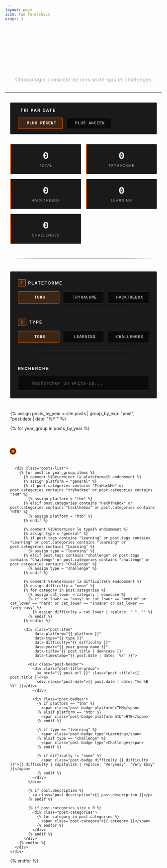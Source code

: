 ```yaml
---
layout: page
icon: fas fa-archive
order: 3
---
```


<style>
  /* Variables Mechanicus */
  :root {
    --mechanicus-orange: #ff6b00;
    --mechanicus-orange-subtle: rgba(255, 107, 0, 0.15);
    --mechanicus-orange-hover: rgba(255, 107, 0, 0.3);
    --mechanicus-black: #0a0a0a;
    --mechanicus-dark-grey: #1a1a1a;
    --mechanicus-mid-grey: #2a2a2a;
    --mechanicus-light-grey: #3a3a3a;
    --mechanicus-white: #ffffff;
    --mechanicus-text: #e8e8e8;
    --mechanicus-text-muted: #a0a0a0;
    --mechanicus-border: #2a2a2a;
    --thm-green: #1db954;
    --htb-green: #9fef00;
  }

  .archives-header {
    text-align: center;
    margin-bottom: 2rem;
    padding: 2rem 1rem 1rem 1rem;
    border-bottom: 1px solid var(--mechanicus-border);
  }

  .archives-header h1 {
    font-size: 2.5rem;
    font-weight: 700;
    color: var(--mechanicus-white);
    margin-bottom: 0.5rem;
    text-transform: uppercase;
    letter-spacing: 3px;
    font-family: 'Courier New', monospace;
  }

  .archives-header p {
    color: var(--mechanicus-text-muted);
    font-size: 0.95rem;
    letter-spacing: 1px;
  }

  .sort-section {
    background: var(--mechanicus-dark-grey);
    border: 1px solid var(--mechanicus-border);
    border-radius: 2px;
    padding: 1rem 1.5rem;
    margin: 0 1rem 2rem 1rem;
    display: flex;
    align-items: center;
    justify-content: space-between;
    gap: 1rem;
    flex-wrap: wrap;
  }

  .sort-label {
    color: var(--mechanicus-white);
    font-size: 0.85rem;
    text-transform: uppercase;
    letter-spacing: 2px;
    font-weight: 600;
    display: flex;
    align-items: center;
    gap: 0.5rem;
  }

  .sort-buttons {
    display: flex;
    gap: 0.75rem;
    flex-wrap: wrap;
  }

  .sort-btn {
    padding: 0.6rem 1.2rem;
    background: var(--mechanicus-black);
    color: var(--mechanicus-text);
    border: 1px solid var(--mechanicus-border);
    border-radius: 2px;
    cursor: pointer;
    font-weight: 500;
    font-size: 0.8rem;
    text-transform: uppercase;
    letter-spacing: 1px;
    transition: all 0.25s ease;
    display: flex;
    align-items: center;
    gap: 0.5rem;
    font-family: 'Courier New', monospace;
  }

  .sort-btn:hover {
    background: var(--mechanicus-orange-subtle);
    border-color: var(--mechanicus-orange);
    color: var(--mechanicus-white);
  }

  .sort-btn.active {
    background: var(--mechanicus-orange-subtle);
    color: var(--mechanicus-white);
    border-color: var(--mechanicus-orange);
    font-weight: 700;
  }

  .sort-btn i {
    font-size: 0.9rem;
  }

  .stats-container {
    display: grid;
    grid-template-columns: repeat(auto-fit, minmax(150px, 1fr));
    gap: 1rem;
    margin-bottom: 3rem;
    padding: 0 1rem;
  }

  .stat-card {
    background: var(--mechanicus-dark-grey);
    border: 1px solid var(--mechanicus-border);
    border-left: 2px solid var(--mechanicus-orange);
    padding: 1.2rem;
    border-radius: 2px;
    text-align: center;
    transition: all 0.3s ease;
  }

  .stat-card:hover {
    background: var(--mechanicus-orange-subtle);
    transform: translateY(-2px);
  }

  .stat-number {
    font-size: 2rem;
    font-weight: 700;
    color: var(--mechanicus-white);
    font-family: 'Courier New', monospace;
    margin-bottom: 0.3rem;
  }

  .stat-label {
    color: var(--mechanicus-text-muted);
    font-size: 0.7rem;
    text-transform: uppercase;
    letter-spacing: 1.5px;
  }

  .mechanicus-divider {
    height: 1px;
    background: linear-gradient(to right, 
      transparent, 
      var(--mechanicus-border) 20%, 
      var(--mechanicus-border) 80%, 
      transparent
    );
    margin: 2.5rem 1rem;
  }

  .filters-section {
    background: var(--mechanicus-dark-grey);
    border: 1px solid var(--mechanicus-border);
    border-radius: 2px;
    padding: 1.5rem;
    margin: 0 1rem 2.5rem 1rem;
  }

  .filter-group {
    margin-bottom: 1.5rem;
  }

  .filter-group:last-child {
    margin-bottom: 0;
  }

  .filter-label {
    color: var(--mechanicus-white);
    font-size: 0.85rem;
    text-transform: uppercase;
    letter-spacing: 2px;
    margin-bottom: 1rem;
    font-weight: 600;
    display: flex;
    align-items: center;
    gap: 0.5rem;
  }

  .filter-label-number {
    background: var(--mechanicus-orange-subtle);
    color: var(--mechanicus-orange);
    border: 1px solid var(--mechanicus-orange);
    padding: 0.2rem 0.5rem;
    border-radius: 2px;
    font-size: 0.7rem;
    font-weight: 700;
  }

  .filter-buttons {
    display: grid;
    grid-template-columns: repeat(auto-fit, minmax(120px, 1fr));
    gap: 0.75rem;
  }

  .filter-btn {
    padding: 0.7rem 1rem;
    background: var(--mechanicus-black);
    color: var(--mechanicus-text);
    border: 1px solid var(--mechanicus-border);
    border-radius: 2px;
    cursor: pointer;
    font-weight: 500;
    font-size: 0.8rem;
    text-transform: uppercase;
    letter-spacing: 1px;
    transition: all 0.25s ease;
    display: flex;
    align-items: center;
    justify-content: center;
    gap: 0.5rem;
    font-family: 'Courier New', monospace;
  }

  .filter-btn:hover {
    background: var(--mechanicus-orange-subtle);
    border-color: var(--mechanicus-orange);
    color: var(--mechanicus-white);
  }

  .filter-btn.active {
    background: var(--mechanicus-orange-subtle);
    color: var(--mechanicus-white);
    border-color: var(--mechanicus-orange);
    font-weight: 700;
  }

  .filter-btn i {
    font-size: 0.9rem;
    opacity: 0.7;
  }

  .search-container {
    position: relative;
  }

  .search-icon {
    position: absolute;
    left: 1rem;
    top: 50%;
    transform: translateY(-50%);
    color: var(--mechanicus-text-muted);
    font-size: 1rem;
    pointer-events: none;
  }

  .post-search {
    width: 100%;
    padding: 0.85rem 1rem 0.85rem 2.8rem;
    font-size: 0.95rem;
    border: 1px solid var(--mechanicus-border);
    border-radius: 2px;
    background: var(--mechanicus-black);
    color: var(--mechanicus-white);
    font-family: 'Courier New', monospace;
    transition: all 0.3s ease;
  }

  .post-search:focus {
    outline: none;
    border-color: var(--mechanicus-orange);
    background: var(--mechanicus-dark-grey);
    box-shadow: 0 0 0 2px var(--mechanicus-orange-subtle);
  }

  .post-search::placeholder {
    color: var(--mechanicus-text-muted);
    opacity: 0.6;
  }

  .timeline-container {
    position: relative;
    padding: 0 1rem;
  }

  .year-section {
    margin-bottom: 2rem;
  }

  .year-header {
    position: relative;
    margin: 3rem 0 2rem 0;
    padding-left: 3rem;
  }

  .year-header::before {
    content: '';
    position: absolute;
    left: 0;
    top: 50%;
    transform: translateY(-50%);
    width: 12px;
    height: 12px;
    background: var(--mechanicus-orange);
    border-radius: 50%;
    border: 3px solid var(--mechanicus-black);
    box-shadow: 0 0 0 2px var(--mechanicus-orange);
  }

  .year-header h2 {
    font-size: 1.8rem;
    font-weight: 700;
    color: var(--mechanicus-white);
    text-transform: uppercase;
    letter-spacing: 2px;
    font-family: 'Courier New', monospace;
    margin: 0;
  }

  .posts-list {
    position: relative;
    padding-left: 3rem;
    border-left: 2px solid var(--mechanicus-border);
    margin-left: 5px;
  }

  .post-item {
    position: relative;
    margin-bottom: 2rem;
    padding: 1.5rem;
    background: var(--mechanicus-dark-grey);
    border: 1px solid var(--mechanicus-border);
    border-left: 3px solid var(--mechanicus-orange);
    border-radius: 2px;
    transition: all 0.3s ease;
    display: flex;
    flex-direction: column;
    gap: 1rem;
  }

  .post-item::before {
    content: '';
    position: absolute;
    left: -3.9rem;
    top: 2rem;
    width: 8px;
    height: 8px;
    background: var(--mechanicus-white);
    border-radius: 50%;
    border: 2px solid var(--mechanicus-border);
  }

  .post-item:hover {
    background: var(--mechanicus-orange-subtle);
    border-color: var(--mechanicus-orange);
    transform: translateX(5px);
  }

  .post-item:hover::before {
    background: var(--mechanicus-orange);
    border-color: var(--mechanicus-orange);
  }

  .post-header {
    display: flex;
    justify-content: space-between;
    align-items: start;
    gap: 1rem;
    flex-wrap: wrap;
  }

  .post-title-group {
    flex: 1;
    min-width: 200px;
  }

  .post-title {
    font-size: 1.2rem;
    font-weight: 700;
    color: var(--mechanicus-white);
    text-decoration: none;
    display: block;
    margin-bottom: 0.5rem;
    font-family: 'Courier New', monospace;
    line-height: 1.3;
    transition: color 0.3s ease;
  }

  .post-title:hover {
    color: var(--mechanicus-orange);
  }

  .post-date {
    color: var(--mechanicus-text-muted);
    font-size: 0.8rem;
    text-transform: uppercase;
    letter-spacing: 1px;
    font-family: 'Courier New', monospace;
  }

  .post-badges {
    display: flex;
    gap: 0.5rem;
    flex-wrap: wrap;
    align-items: center;
  }

  .post-badge {
    padding: 0.3rem 0.7rem;
    border-radius: 2px;
    font-size: 0.7rem;
    font-weight: 700;
    text-transform: uppercase;
    letter-spacing: 1px;
    font-family: 'Courier New', monospace;
    white-space: nowrap;
  }

  .post-badge.platform {
    background: rgba(29, 185, 84, 0.15);
    color: var(--thm-green);
    border: 1px solid var(--thm-green);
  }

  .post-badge.platform.htb {
    background: rgba(159, 239, 0, 0.15);
    color: var(--htb-green);
    border: 1px solid var(--htb-green);
  }

  .post-badge.type {
    background: var(--mechanicus-orange-subtle);
    color: var(--mechanicus-orange);
    border: 1px solid var(--mechanicus-orange);
  }

  .post-badge.difficulty {
    background: var(--mechanicus-black);
    border: 1px solid var(--mechanicus-border);
    color: var(--mechanicus-text);
  }

  .post-badge.difficulty.easy {
    background: rgba(76, 175, 80, 0.15);
    color: #4CAF50;
    border-color: #4CAF50;
  }

  .post-badge.difficulty.medium {
    background: rgba(255, 193, 7, 0.15);
    color: #FFC107;
    border-color: #FFC107;
  }

  .post-badge.difficulty.hard {
    background: rgba(244, 67, 54, 0.15);
    color: #F44336;
    border-color: #F44336;
  }

  .post-badge.difficulty.insane {
    background: rgba(156, 39, 176, 0.15);
    color: #9C27B0;
    border-color: #9C27B0;
  }

  .post-description {
    color: var(--mechanicus-text);
    font-size: 0.9rem;
    line-height: 1.6;
  }

  .post-categories {
    display: flex;
    flex-wrap: wrap;
    gap: 0.5rem;
    padding-top: 1rem;
    border-top: 1px solid var(--mechanicus-border);
  }

  .post-category {
    padding: 0.2rem 0.6rem;
    background: var(--mechanicus-black);
    border: 1px solid var(--mechanicus-border);
    border-radius: 2px;
    font-size: 0.75rem;
    color: var(--mechanicus-text-muted);
    text-transform: uppercase;
    letter-spacing: 0.5px;
  }

  .no-results {
    text-align: center;
    padding: 4rem 2rem;
    color: var(--mechanicus-text-muted);
  }

  .no-results i {
    font-size: 3.5rem;
    margin-bottom: 1.5rem;
    opacity: 0.2;
  }

  .no-results p {
    font-size: 1rem;
    text-transform: uppercase;
    letter-spacing: 1px;
    font-family: 'Courier New', monospace;
    color: var(--mechanicus-white);
  }

  /* Responsive */
  @media (max-width: 768px) {
    .archives-header h1 {
      font-size: 2rem;
      letter-spacing: 2px;
    }

    .sort-section {
      flex-direction: column;
      align-items: stretch;
    }

    .sort-buttons {
      width: 100%;
    }

    .sort-btn {
      flex: 1;
    }

    .stats-container {
      grid-template-columns: repeat(auto-fit, minmax(130px, 1fr));
    }

    .filter-buttons {
      grid-template-columns: repeat(2, 1fr);
    }

    .year-header h2 {
      font-size: 1.5rem;
    }

    .posts-list {
      padding-left: 2rem;
    }

    .post-item {
      padding: 1.2rem;
    }

    .post-item::before {
      left: -3.2rem;
    }

    .stat-number {
      font-size: 1.8rem;
    }

    .filters-section,
    .mechanicus-divider,
    .sort-section {
      margin-left: 0.5rem;
      margin-right: 0.5rem;
    }

    .timeline-container {
      padding: 0 0.5rem;
    }
  }

  @media (max-width: 580px) {
    .archives-header {
      padding: 1.5rem 0.5rem 1rem 0.5rem;
    }

    .archives-header h1 {
      font-size: 1.6rem;
      letter-spacing: 1px;
    }

    .stats-container {
      grid-template-columns: repeat(2, 1fr);
      padding: 0 0.5rem;
    }

    .filter-buttons {
      grid-template-columns: 1fr;
    }

    .filters-section {
      padding: 1rem;
    }

    .sort-buttons {
      flex-direction: column;
    }

    .year-header {
      padding-left: 2rem;
      margin: 2rem 0 1.5rem 0;
    }

    .year-header h2 {
      font-size: 1.3rem;
    }

    .year-header::before {
      width: 10px;
      height: 10px;
    }

    .posts-list {
      padding-left: 1.5rem;
      margin-left: 3px;
    }

    .post-item::before {
      left: -2.7rem;
    }

    .post-title {
      font-size: 1.1rem;
    }

    .post-header {
      flex-direction: column;
      gap: 0.8rem;
    }
  }

  @media (max-width: 380px) {
    .archives-header h1 {
      font-size: 1.4rem;
    }

    .stats-container {
      grid-template-columns: 1fr;
    }

    .stat-number {
      font-size: 1.6rem;
    }

    .post-item {
      padding: 1rem;
    }

    .post-title {
      font-size: 1rem;
    }
  }
</style>

<div class="archives-header">
  <h1>ARCHIVES</h1>
  <p>Chronologie complète de mes write-ups et challenges</p>
</div>

<!-- Section de tri par date -->
<div class="sort-section">
  <span class="sort-label">
    <i class="fas fa-sort"></i>
    Tri par date
  </span>
  <div class="sort-buttons">
    <button class="sort-btn active" onclick="sortByDate('recent')" id="btn-sort-recent">
      <i class="fas fa-arrow-down"></i>
      <span>Plus récent</span>
    </button>
    <button class="sort-btn" onclick="sortByDate('oldest')" id="btn-sort-oldest">
      <i class="fas fa-arrow-up"></i>
      <span>Plus ancien</span>
    </button>
  </div>
</div>

<div class="stats-container">
  <div class="stat-card">
    <div class="stat-number" id="total-posts">0</div>
    <div class="stat-label">Total</div>
  </div>
  <div class="stat-card">
    <div class="stat-number" id="thm-posts">0</div>
    <div class="stat-label">TryHackMe</div>
  </div>
  <div class="stat-card">
    <div class="stat-number" id="htb-posts">0</div>
    <div class="stat-label">HackTheBox</div>
  </div>
  <div class="stat-card">
    <div class="stat-number" id="learning-posts">0</div>
    <div class="stat-label">Learning</div>
  </div>
  <div class="stat-card">
    <div class="stat-number" id="challenge-posts">0</div>
    <div class="stat-label">Challenges</div>
  </div>
</div>

<div class="mechanicus-divider"></div>

<div class="filters-section">
  <!-- Filtre 1 : Plateforme -->
  <div class="filter-group">
    <span class="filter-label">
      <span class="filter-label-number">1</span>
      Plateforme
    </span>
    <div class="filter-buttons">
      <button class="filter-btn platform-btn active" onclick="filterByPlatform('all')" id="btn-platform-all">
        <i class="fas fa-list"></i>
        <span>Tous</span>
      </button>
      <button class="filter-btn platform-btn" onclick="filterByPlatform('thm')" id="btn-platform-thm">
        <i class="fas fa-flag"></i>
        <span>TryHackMe</span>
      </button>
      <button class="filter-btn platform-btn" onclick="filterByPlatform('htb')" id="btn-platform-htb">
        <i class="fas fa-cube"></i>
        <span>HackTheBox</span>
      </button>
    </div>
  </div>

  <div class="mechanicus-divider" style="margin: 1.5rem 0;"></div>

  <!-- Filtre 2 : Type -->
  <div class="filter-group">
    <span class="filter-label">
      <span class="filter-label-number">2</span>
      Type
    </span>
    <div class="filter-buttons">
      <button class="filter-btn type-btn active" onclick="filterByType('all')" id="btn-type-all">
        <i class="fas fa-list"></i>
        <span>Tous</span>
      </button>
      <button class="filter-btn type-btn" onclick="filterByType('learning')" id="btn-type-learning">
        <i class="fas fa-graduation-cap"></i>
        <span>Learning</span>
      </button>
      <button class="filter-btn type-btn" onclick="filterByType('challenge')" id="btn-type-challenge">
        <i class="fas fa-puzzle-piece"></i>
        <span>Challenges</span>
      </button>
    </div>
  </div>

  <div class="mechanicus-divider" style="margin: 1.5rem 0;"></div>

  <!-- Filtre 3 : Difficulté (TryHackMe) -->
  <div class="filter-group" id="thm-difficulty" style="display: none;">
    <span class="filter-label">
      <span class="filter-label-number">3</span>
      Difficulté - TryHackMe
    </span>
    <div class="filter-buttons">
      <button class="filter-btn difficulty-btn active" onclick="filterByDifficulty('all')" id="btn-difficulty-all">
        <i class="fas fa-list"></i>
        <span>Tous</span>
      </button>
      <button class="filter-btn difficulty-btn" onclick="filterByDifficulty('easy')" id="btn-difficulty-easy">
        <span>Easy</span>
      </button>
      <button class="filter-btn difficulty-btn" onclick="filterByDifficulty('medium')" id="btn-difficulty-medium">
        <span>Medium</span>
      </button>
      <button class="filter-btn difficulty-btn" onclick="filterByDifficulty('hard')" id="btn-difficulty-hard">
        <span>Hard</span>
      </button>
      <button class="filter-btn difficulty-btn" onclick="filterByDifficulty('insane')" id="btn-difficulty-insane">
        <span>Insane</span>
      </button>
    </div>
  </div>

  <!-- Filtre 3 : Difficulté (HackTheBox) -->
  <div class="filter-group" id="htb-difficulty" style="display: none;">
    <span class="filter-label">
      <span class="filter-label-number">3</span>
      Difficulté - HackTheBox
    </span>
    <div class="filter-buttons">
      <button class="filter-btn difficulty-btn active" onclick="filterByDifficulty('all')" id="btn-difficulty-all">
        <i class="fas fa-list"></i>
        <span>Tous</span>
      </button>
      <button class="filter-btn difficulty-btn" onclick="filterByDifficulty('veryeasy')" id="btn-difficulty-veryeasy">
        <span>Very Easy</span>
      </button>
      <button class="filter-btn difficulty-btn" onclick="filterByDifficulty('easy')" id="btn-difficulty-easy">
        <span>Easy</span>
      </button>
      <button class="filter-btn difficulty-btn" onclick="filterByDifficulty('medium')" id="btn-difficulty-medium">
        <span>Medium</span>
      </button>
      <button class="filter-btn difficulty-btn" onclick="filterByDifficulty('hard')" id="btn-difficulty-hard">
        <span>Hard</span>
      </button>
      <button class="filter-btn difficulty-btn" onclick="filterByDifficulty('insane')" id="btn-difficulty-insane">
        <span>Insane</span>
      </button>
    </div>
  </div>

  <div class="mechanicus-divider" style="margin: 1.5rem 0;"></div>

  <!-- Recherche -->
  <div class="filter-group">
    <span class="filter-label">Recherche</span>
    <div class="search-container">
      <i class="fas fa-search search-icon"></i>
      <input 
        type="text" 
        class="post-search" 
        id="post-search" 
        placeholder="Rechercher un write-up..."
        onkeyup="searchPosts()"
      >
    </div>
  </div>
</div>

<div class="timeline-container">
  {% assign posts_by_year = site.posts | group_by_exp: "post", "post.date | date: '%Y'" %}
  
  {% for year_group in posts_by_year %}
    <div class="year-section" data-year="{{ year_group.name }}">
      <div class="year-header">
        <h2>{{ year_group.name }}</h2>
      </div>

      <div class="posts-list">
        {% for post in year_group.items %}
          {% comment %}Déterminer la plateforme{% endcomment %}
          {% assign platform = "general" %}
          {% if post.categories contains "TryHackMe" or post.categories contains "tryhackme" or post.categories contains "THM" %}
            {% assign platform = "thm" %}
          {% elsif post.categories contains "HackTheBox" or post.categories contains "hackthebox" or post.categories contains "HTB" %}
            {% assign platform = "htb" %}
          {% endif %}

          {% comment %}Déterminer le type{% endcomment %}
          {% assign type = "general" %}
          {% if post.tags contains "learning" or post.tags contains "Learning" or post.categories contains "learning" or post.categories contains "Learning" %}
            {% assign type = "learning" %}
          {% elsif post.tags contains "challenge" or post.tags contains "Challenge" or post.categories contains "challenge" or post.categories contains "Challenge" %}
            {% assign type = "challenge" %}
          {% endif %}

          {% comment %}Déterminer la difficulté{% endcomment %}
          {% assign difficulty = "none" %}
          {% for category in post.categories %}
            {% assign cat_lower = category | downcase %}
            {% if cat_lower == "easy" or cat_lower == "medium" or cat_lower == "hard" or cat_lower == "insane" or cat_lower == "very easy" %}
              {% assign difficulty = cat_lower | replace: " ", "" %}
            {% endif %}
          {% endfor %}

          <div class="post-item" 
               data-platform="{{ platform }}" 
               data-type="{{ type }}"
               data-difficulty="{{ difficulty }}"
               data-year="{{ year_group.name }}"
               data-title="{{ post.title | downcase }}"
               data-timestamp="{{ post.date | date: '%s' }}">
            
            <div class="post-header">
              <div class="post-title-group">
                <a href="{{ post.url }}" class="post-title">{{ post.title }}</a>
                <div class="post-date">{{ post.date | date: "%d %B %Y" }}</div>
              </div>

              <div class="post-badges">
                {% if platform == "thm" %}
                  <span class="post-badge platform">THM</span>
                {% elsif platform == "htb" %}
                  <span class="post-badge platform htb">HTB</span>
                {% endif %}

                {% if type == "learning" %}
                  <span class="post-badge type">Learning</span>
                {% elsif type == "challenge" %}
                  <span class="post-badge type">Challenge</span>
                {% endif %}

                {% if difficulty != "none" %}
                  <span class="post-badge difficulty {{ difficulty }}">{{ difficulty | capitalize | replace: "Veryeasy", "Very Easy" }}</span>
                {% endif %}
              </div>
            </div>

            {% if post.description %}
              <p class="post-description">{{ post.description }}</p>
            {% endif %}

            {% if post.categories.size > 0 %}
              <div class="post-categories">
                {% for category in post.categories %}
                  <span class="post-category">{{ category }}</span>
                {% endfor %}
              </div>
            {% endif %}
          </div>
        {% endfor %}
      </div>
    </div>
  {% endfor %}
</div>

<div class="no-results" id="no-results" style="display: none;">
  <i class="fas fa-search"></i>
  <p>Aucun write-up trouvé</p>
</div>

<script src="{{ '/assets/js/archives.js' | relative_url }}"></script>